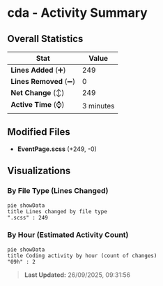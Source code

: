 # cda - Activity Summary 

## Overall Statistics

| Stat                   | Value                                                             |
| ---------------------- | ----------------------------------------------------------------- |
| **Lines Added** (➕)   | 249                                          |
| **Lines Removed** (➖) | 0                                        |
| **Net Change** (↕)    | 249                |
| **Active Time** (⌚)   | 3 minutes |


## Modified Files
- **EventPage.scss** (+249, -0)

## Visualizations

### By File Type (Lines Changed)

```mermaid
pie showData
title Lines changed by file type
".scss" : 249
```

### By Hour (Estimated Activity Count)

```mermaid
pie showData
title Coding activity by hour (count of changes)
"09h" : 2
```


> **Last Updated:** 26/09/2025, 09:31:56